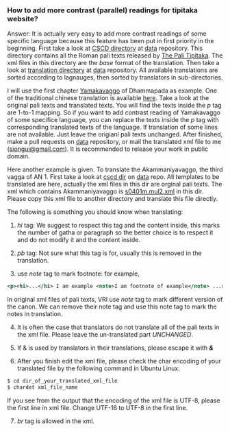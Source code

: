 ### How to add more contrast (parallel) readings for tipitaka website?

Answer: It is actually very easy to add more contrast readings of some specific language because this feature has been put in first priority in the beginning. First take a look at [CSCD directory](https://github.com/siongui/data/tree/master/pali/common/romn/cscd) at [data](https://github.com/siongui/data) repository. This directory contains all the Roman pali texts released by [The Pali Tipitaka](http://www.tipitaka.org/). The xml files in this directory are the <em>base</em> format of the translation. Then take a look at [translation directory](https://github.com/siongui/data/tree/master/pali/common/translation) at [data](https://github.com/siongui/data) repository. All available translations are sorted according to lagnauges, then sorted by translators in sub-directories.

I will use the first chapter [Yamakavaggo](https://github.com/siongui/data/blob/master/pali/common/romn/cscd/s0502m.mul0.xml) of Dhammapada as example. One of the traditional chinese translation is available [here](https://github.com/siongui/data/blob/master/pali/common/translation/zh_TW/2/s0502m.mul0.xml). Take a look at the original pali texts and translated texts. You will find the texts inside the <em>p</em> tag are 1-to-1 mapping. So if you want to add contrast reading of Yamakavaggo of some specifice language, you can replace the texts inside the <em>p</em> tag with corresponding translated texts of the language. If translation of some lines are not available. Just leave the origianl pali texts unchanged. After finished, make a pull requests on [data](https://github.com/siongui/data) repository, or mail the translated xml file to me (siongui@gmail.com). It is recommended to release your work in public domain.

Here another example is given. To translate the Akammaniyavaggo, the third vagga of AN 1. First take a look at [cscd dir](https://github.com/siongui/data/tree/master/pali/common/romn/cscd) on [data](https://github.com/siongui/data) repo. All templates to be translated are here, actually the xml files in this dir are orginal pali texts. The xml which contains Akammaniyavaggo is [s0401m.mul2.xml](https://github.com/siongui/data/blob/master/pali/common/romn/cscd/s0401m.mul2.xml) in this dir. Please copy this xml file to another directory and translate this file directly.

The following is something you should know when translating:

1. <em>hi</em> tag: We suggest to respect this tag and the content inside, this marks the number of gatha or paragraph so the better choice is to respect it and do not modify it and the content inside.

2. <em>pb</em> tag: Not sure what this tag is for, usually this is removed in the translation.

3. use <em>note</em> tag to mark footnote: for example,
```xml
<p><hi>...</hi> I am example <note>I am footnote of example</note> ...some other content here.... </p>
```
   In original xml files of pali texts, VRI use <em>note</em> tag to mark different version of the canon. We can remove their note tag and use this note tag to mark the notes in translation.

4. It is often the case that translators do not translate all of the pali texts in the xml file. Please leave the un-translated part <em>UNCHANGED</em>.

5. If & is used by translators in their translations, please escape it with <strong><em>&amp;</em></strong>

6. After you finish edit the xml file, please check the char encoding of your translated file by the following command in Ubuntu Linux:
```bash
$ cd dir_of_your_translated_xml_file
$ chardet xml_file_name
```
   If you see from the output that the encoding of the xml file is UTF-8, please the first line in xml file. Change UTF-16 to UTF-8 in the first line.

7. <em>br</em> tag is allowed in the xml.

